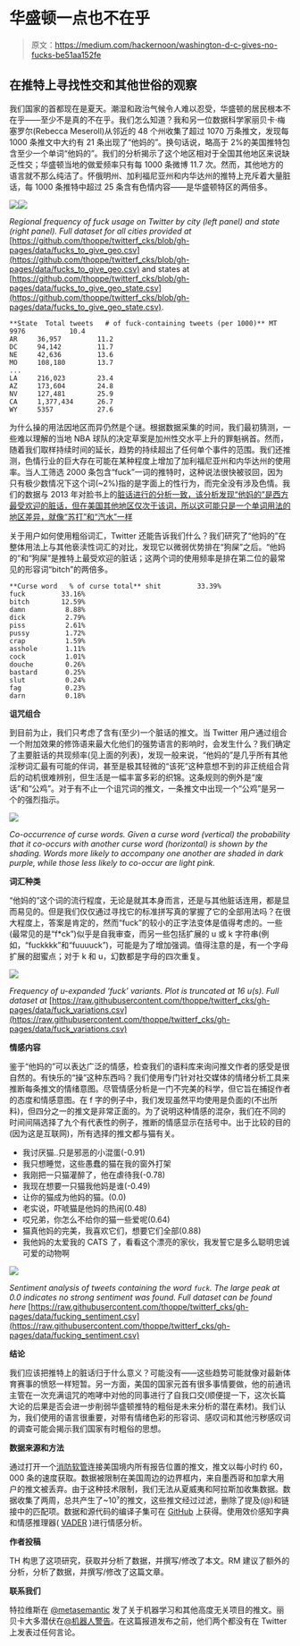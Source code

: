 # 华盛顿一点也不在乎

> 原文：<https://medium.com/hackernoon/washington-d-c-gives-no-fucks-be51aa152fe>

## 在推特上寻找性交和其他世俗的观察

我们国家的首都现在是夏天。潮湿和政治气候令人难以忍受，华盛顿的居民根本不在乎——至少不是真的不在乎。我们怎么知道？我和另一位数据科学家丽贝卡·梅塞罗尔(Rebecca Meseroll)从邻近的 48 个州收集了超过 1070 万条推文，发现每 1000 条推文中大约有 21 条出现了“他妈的”。换句话说，略高于 2%的美国推特包含至少一个单词“他妈的”。我们的分析揭示了这个地区相对于全国其他地区来说缺乏性交；华盛顿当地的做爱频率只有每 1000 条微博 11.7 次。然而，其他地方的语言就不那么纯洁了。怀俄明州、加利福尼亚州和内华达州的推特上充斥着大量脏话，每 1000 条推特中超过 25 条含有色情内容——是华盛顿特区的两倍多。

![](img/33779bdeac5654b1e07de85c94ca7637.png)![](img/5019ffd42ae96547af446f790d5cc9a9.png)

*Regional frequency of fuck usage on Twitter by city (left panel) and state (right panel). Full dataset for all cities provided at* [https://github.com/thoppe/twitterf_cks/blob/gh-pages/data/fucks_to_give_geo.csv](https://github.com/thoppe/twitterf_cks/blob/gh-pages/data/fucks_to_give_geo.csv) and states at [https://github.com/thoppe/twitterf_cks/blob/gh-pages/data/fucks_to_give_geo_state.csv](https://github.com/thoppe/twitterf_cks/blob/gh-pages/data/fucks_to_give_geo_state.csv).

```
**State  Total tweets   # of fuck-containing tweets (per 1000)** MT     9976           10.4
AR     36,957         11.2
DC     94,142         11.7
NE     42,636         13.6
MO     108,180        13.7
...
LA     216,023        23.4
AZ     173,604        24.8
NV     127,481        25.9
CA     1,377,434      26.7
WY     5357           27.6
```

为什么操的用法因地区而异仍然是个谜。根据数据采集的时间，我们最初猜测，一些难以理解的当地 NBA 球队的决定草案是加州性交水平上升的罪魁祸首。然而，随着我们取样持续时间的延长，趋势的持续超出了任何单个事件的范围。我们还推测，色情行业的巨大存在可能在某种程度上增加了加利福尼亚州和内华达州的使用率。当人工筛选 2000 条包含“fuck”一词的推特时，这种说法很快被驳回，因为只有极少数情况下这个词(~2%)指的是字面上的性行为，而完全没有涉及色情。我们的数据与 2013 年对脸书上的[脏话进行的分析一致，该分析发现“他妈的”是西方最受欢迎的脏话，但在美国其他地区仅次于该词，所以这可能只是一个单词用法的地区差异，就像“苏打”和“汽水”一样](http://www.slate.com/blogs/lexicon_valley/2013/09/11/top_swear_words_most_popular_curse_words_on_facebook.html)

关于用户如何使用粗俗词汇，Twitter 还能告诉我们什么？我们研究了“他妈的”在整体用法上与其他亵渎性词汇的对比，发现它以微弱优势排在“狗屎”之后。“他妈的”和“狗屎”是推特上最受欢迎的脏话；这两个词的使用频率是排在第二位的最常见的形容词“bitch”的两倍多。

```
**Curse word   % of curse total** shit         33.39%
fuck         33.16%
bitch        12.59%
damn          8.88%
dick          2.79%
piss          2.61%
pussy         1.72%
crap          1.59%
asshole       1.11%
cock          1.01%
douche        0.26%
bastard       0.25%
slut          0.24%
fag           0.23%
darn          0.18%
```

**诅咒组合**

到目前为止，我们只考虑了含有(至少)一个脏话的推文。当 Twitter 用户通过组合一个附加效果的修饰语来最大化他们的强势语言的影响时，会发生什么？我们确定了主要脏话的共现频率(见上面的列表)，发现一般来说，“他妈的”是几乎所有其他淫秽词汇最有可能的伴词，甚至是极其轻微的“该死”这种意想不到的非正统组合背后的动机很难辨别，但生活是一幅丰富多彩的织锦。这条规则的例外是“废话”和“公鸡”。对于有不止一个诅咒词的推文，一条推文中出现一个“公鸡”是另一个的强烈指示。

![](img/8ef8364d6b96cb126b8e42863e6298b2.png)

*Co-occurrence of curse words. Given a curse word (vertical) the probability that it co-occurs with another curse word (horizontal) is shown by the shading. Words more likely to accompany one another are shaded in dark purple, while those less likely to co-occur are light pink.*

**词汇种类**

“他妈的”这个词的流行程度，无论是就其本身而言，还是与其他脏话连用，都是显而易见的。但是我们仅仅通过寻找它的标准拼写真的掌握了它的全部用法吗？在很大程度上，答案是肯定的，然而“fuck”的较小的正字法变体是值得考虑的。一些(最常见的是“f*ck”)似乎是自我审查，而另一些包括扩展的 u 或 k 字符串(例如，“fuckkkk”和“fuuuuck”)，可能是为了增加强调。值得注意的是，有一个字母扩展的甜蜜点；对于 k 和 u，幻数都是字母的四次重复。

![](img/36e996836e57b7de5ffd3ab2b3739a7f.png)

*Frequency of u-expanded ‘fuck’ variants. Plot is truncated at 16 u(s). Full dataset at* [https://raw.githubusercontent.com/thoppe/twitterf_cks/gh-pages/data/fuck_variations.csv](https://raw.githubusercontent.com/thoppe/twitterf_cks/gh-pages/data/fuck_variations.csv)

**情感内容**

鉴于“他妈的”可以表达广泛的情感，检查我们的语料库来询问推文作者的感受是很自然的。有快乐的“操”这种东西吗？我们使用专门针对社交媒体的情绪分析工具来推断每条推文的情绪意图。尽管情感分析是一门不完美的科学，但它旨在捕捉作者的态度和情感意图。在 f 字的例子中，我们发现虽然平均使用是负面的(不出所料)，但四分之一的推文是非常正面的。为了说明这种情感的混杂，我们在不同的时间间隔选择了九个有代表性的例子，推断的情感显示在括号中。出于比较的目的(因为这是互联网)，所有选择的推文都与猫有关。

*   我讨厌猫..只是邪恶的小混蛋(-0.91)
*   我只想睡觉，这些愚蠢的猫在我的窗外打架
*   我刚把一只猫灌醉了，他在虐待我(-0.78)
*   我现在想要一只猫我他妈是谁(-0.49)
*   让你的猫成为他妈的猫。(0.0)
*   老实说，吓唬猫是他妈的热闹(0.48)
*   哎兄弟，你怎么不给你的猫一些爱呢(0.64)
*   猫真他妈的完美，我喜欢它们，想要它们全部(0.88)
*   我他妈的太爱我的 CATS 了，看看这个漂亮的家伙，我发誓它是多么聪明忠诚可爱的动物啊

![](img/73989ae6463327f8b31307f23467dff9.png)

*Sentiment analysis of tweets containing the word `fuck`. The large peak at 0.0 indicates no strong sentiment was found. Full dataset can be found here* [https://raw.githubusercontent.com/thoppe/twitterf_cks/gh-pages/data/fucking_sentiment.csv](https://raw.githubusercontent.com/thoppe/twitterf_cks/gh-pages/data/fucking_sentiment.csv)

**结论**

我们应该把推特上的脏话归于什么意义？可能没有——这些趋势可能就像对最新体育赛事的愤怒一样短暂。另一方面，美国的国家元首有很多事情要做，他的前通讯主管在一次充满诅咒的咆哮中对他的同事进行了自我口交(顺便提一下，这次长篇大论的后果是否会进一步削弱华盛顿推特的粗俗是未来分析的潜在素材)。我们认为，我们使用的语言很重要，对带有情绪色彩的形容词、感叹词和其他污秽感叹词的调查可能会揭示我们国家有时粗俗的思想。

**数据来源和方法**

通过打开一个[消防软管](https://dev.twitter.com/streaming/public)连接美国境内所有报告位置的推文，推文以每小时约 60，000 条的速度获取。数据被限制在美国周边的边界框内，来自墨西哥和加拿大用户的推文被丢弃。由于这种技术限制，我们无法从夏威夷和阿拉斯加收集数据。数据收集了两周，总共产生了~10⁷的推文，这些推文经过过滤，删除了提及(@)和链接中的匹配项。数据和源代码的编译子集可在 [GitHub](https://github.com/thoppe/twitterf_cks) 上获得。使用效价感知字典和情感推理器( [VADER](https://github.com/cjhutto/vaderSentiment) )进行情感分析。

**作者投稿**

TH 构思了这项研究，获取并分析了数据，并撰写/修改了本文。RM 建议了额外的分析，分析了数据，并撰写/修改了这篇文章。

**联系我们**

特拉维斯在 [@metasemantic](https://twitter.com/metasemantic?lang=en) 发了关于机器学习和其他高度无关项目的推文。丽贝卡大多潜伏在[@机器人警告](https://twitter.com/robotwarning)。在这篇报道发布之前，他们两个都没有在 Twitter 上发表过任何言论。